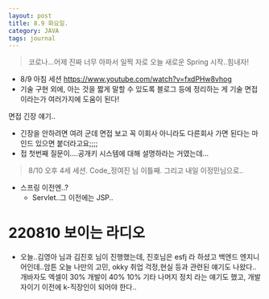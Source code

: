 ```yaml
---
layout: post
title: 8.9 화요일.
category: JAVA
tags: journal
---
```

> 코로나...어제 진짜 너무 아파서 일찍 자로 오늘 새로운 Spring 시작..힘내자!

- 8/9 아침 세션
https://www.youtube.com/watch?v=fxdPHw8vhog
- 기술 구현 외에, 아는 것을 짧게 말할 수 있도록 블로그 등에 정리하는 게 기술 면접 이라는가 여러가지에 도움이 된다!


면접 긴장 얘기..
- 긴장을 안하려면 여려 군데 면접 보고 꼭 이회사 아니라도 다른회사 가면 된다는 마인드 있으면 붙더라고요;;;;
- 접 첫번째 질문이….공개키 시스템에 대해 설명하라는 거였는데…

> 8/10 오후 4세 세션. Code_정여진 님 이틀째. 그리고 내일 이정민님으로..

- 스프링 이전엔..?
    - Servlet..그 이전에는 JSP..
    
# 220810 보이는 라디오
- 오늘..김영아 님과 김진호 님이 진행했는데, 진호님은 esfj 라 하셨고 백엔드 엔지니어인데..암튼 오늘 나만의 고민, okky 취업 걱정,현실 등과 관련된 얘기도 나왔다..개바자도 엑셀이 30% 개발이 40% 10% 기타 나머지 정치 라는 얘기도 했고, 개발자이기 이전에 k-직장인이 되어야 한다..